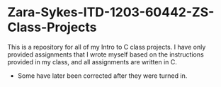 # Zara-Sykes-ITD-1203-60442-ZS-Class-Projects
This is a repository for all of my Intro to C class projects. I have only provided assignments that I wrote myself based on the instructions provided in my class, and all assignments are written in C. 

* Some have later been corrected after they were turned in. 
